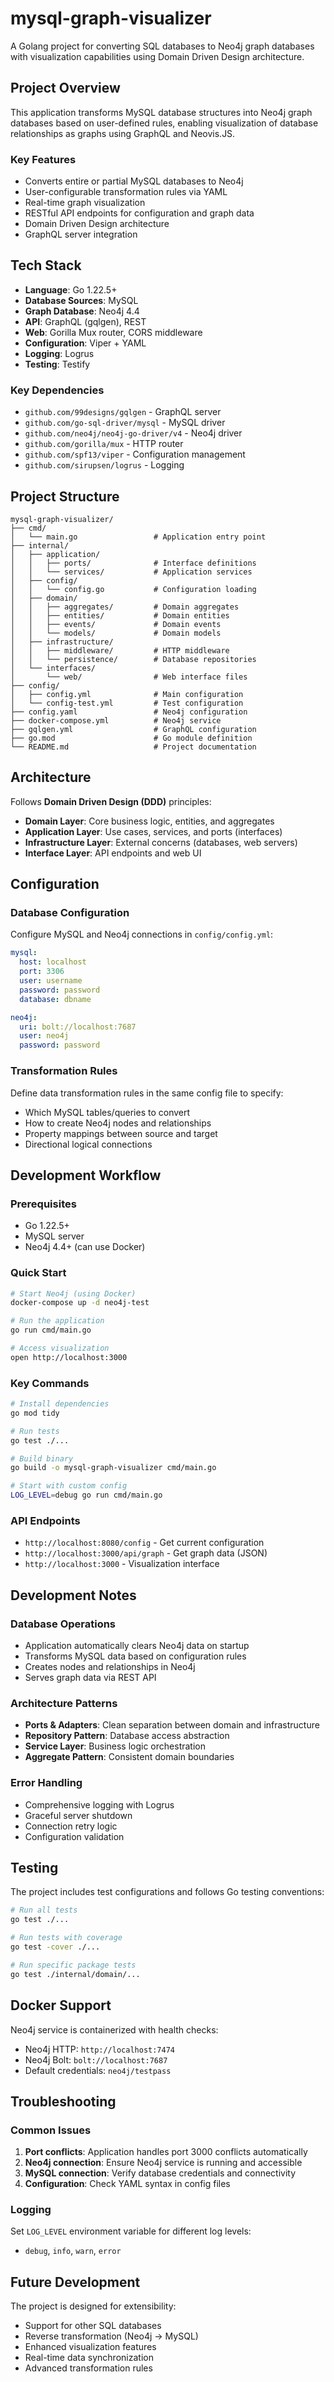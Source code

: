 # mysql-graph-visualizer

A Golang project for converting SQL databases to Neo4j graph databases with visualization capabilities using Domain Driven Design architecture.

## Project Overview

This application transforms MySQL database structures into Neo4j graph databases based on user-defined rules, enabling visualization of database relationships as graphs using GraphQL and Neovis.JS.

### Key Features
- Converts entire or partial MySQL databases to Neo4j
- User-configurable transformation rules via YAML
- Real-time graph visualization 
- RESTful API endpoints for configuration and graph data
- Domain Driven Design architecture
- GraphQL server integration

## Tech Stack

- **Language**: Go 1.22.5+
- **Database Sources**: MySQL
- **Graph Database**: Neo4j 4.4
- **API**: GraphQL (gqlgen), REST
- **Web**: Gorilla Mux router, CORS middleware
- **Configuration**: Viper + YAML
- **Logging**: Logrus
- **Testing**: Testify

### Key Dependencies
- `github.com/99designs/gqlgen` - GraphQL server
- `github.com/go-sql-driver/mysql` - MySQL driver
- `github.com/neo4j/neo4j-go-driver/v4` - Neo4j driver
- `github.com/gorilla/mux` - HTTP router
- `github.com/spf13/viper` - Configuration management
- `github.com/sirupsen/logrus` - Logging

## Project Structure

```
mysql-graph-visualizer/
├── cmd/
│   └── main.go                 # Application entry point
├── internal/
│   ├── application/
│   │   ├── ports/              # Interface definitions
│   │   └── services/           # Application services
│   ├── config/
│   │   └── config.go           # Configuration loading
│   ├── domain/
│   │   ├── aggregates/         # Domain aggregates
│   │   ├── entities/           # Domain entities
│   │   ├── events/             # Domain events
│   │   └── models/             # Domain models
│   ├── infrastructure/
│   │   ├── middleware/         # HTTP middleware
│   │   └── persistence/        # Database repositories
│   └── interfaces/
│       └── web/                # Web interface files
├── config/
│   ├── config.yml              # Main configuration
│   └── config-test.yml         # Test configuration
├── config.yaml                 # Neo4j configuration
├── docker-compose.yml          # Neo4j service
├── gqlgen.yml                  # GraphQL configuration
├── go.mod                      # Go module definition
└── README.md                   # Project documentation
```

## Architecture

Follows **Domain Driven Design (DDD)** principles:

- **Domain Layer**: Core business logic, entities, and aggregates
- **Application Layer**: Use cases, services, and ports (interfaces)
- **Infrastructure Layer**: External concerns (databases, web servers)
- **Interface Layer**: API endpoints and web UI

## Configuration

### Database Configuration
Configure MySQL and Neo4j connections in `config/config.yml`:

```yaml
mysql:
  host: localhost
  port: 3306
  user: username
  password: password
  database: dbname

neo4j:
  uri: bolt://localhost:7687
  user: neo4j
  password: password
```

### Transformation Rules
Define data transformation rules in the same config file to specify:
- Which MySQL tables/queries to convert
- How to create Neo4j nodes and relationships
- Property mappings between source and target
- Directional logical connections

## Development Workflow

### Prerequisites
- Go 1.22.5+
- MySQL server
- Neo4j 4.4+ (can use Docker)

### Quick Start
```bash
# Start Neo4j (using Docker)
docker-compose up -d neo4j-test

# Run the application
go run cmd/main.go

# Access visualization
open http://localhost:3000
```

### Key Commands
```bash
# Install dependencies
go mod tidy

# Run tests
go test ./...

# Build binary
go build -o mysql-graph-visualizer cmd/main.go

# Start with custom config
LOG_LEVEL=debug go run cmd/main.go
```

### API Endpoints
- `http://localhost:8080/config` - Get current configuration
- `http://localhost:3000/api/graph` - Get graph data (JSON)
- `http://localhost:3000` - Visualization interface

## Development Notes

### Database Operations
- Application automatically clears Neo4j data on startup
- Transforms MySQL data based on configuration rules
- Creates nodes and relationships in Neo4j
- Serves graph data via REST API

### Architecture Patterns
- **Ports & Adapters**: Clean separation between domain and infrastructure
- **Repository Pattern**: Database access abstraction
- **Service Layer**: Business logic orchestration
- **Aggregate Pattern**: Consistent domain boundaries

### Error Handling
- Comprehensive logging with Logrus
- Graceful server shutdown
- Connection retry logic
- Configuration validation

## Testing

The project includes test configurations and follows Go testing conventions:

```bash
# Run all tests
go test ./...

# Run tests with coverage
go test -cover ./...

# Run specific package tests
go test ./internal/domain/...
```

## Docker Support

Neo4j service is containerized with health checks:
- Neo4j HTTP: `http://localhost:7474`
- Neo4j Bolt: `bolt://localhost:7687`
- Default credentials: `neo4j/testpass`

## Troubleshooting

### Common Issues
1. **Port conflicts**: Application handles port 3000 conflicts automatically
2. **Neo4j connection**: Ensure Neo4j service is running and accessible
3. **MySQL connection**: Verify database credentials and connectivity
4. **Configuration**: Check YAML syntax in config files

### Logging
Set `LOG_LEVEL` environment variable for different log levels:
- `debug`, `info`, `warn`, `error`

## Future Development

The project is designed for extensibility:
- Support for other SQL databases
- Reverse transformation (Neo4j → MySQL)
- Enhanced visualization features
- Real-time data synchronization
- Advanced transformation rules
